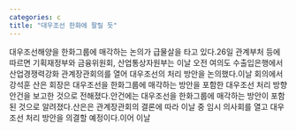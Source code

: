 ```yaml
---
categories: c
title: "대우조선 한화에 팔릴 듯"
---
```

대우조선해양을 한화그룹에 매각하는 논의가 급물살을 타고 있다.26일 관계부처 등에 따르면 기획재정부와 금융위원회, 산업통상자원부는 이날 오전 여의도 수출입은행에서 산업경쟁력강화 관계장관회의를 열어 대우조선의 처리 방안을 논의했다.이날 회의에서 강석훈 산은 회장은 대우조선을 한화그룹에 매각하는 방안을 포함한 대우조선 처리 방향 안건을 보고한 것으로 전해졌다.안건에는 대우조선을 한화그룹에 매각하는 방안이 포함된 것으로 알려졌다.산은은 관계장관회의 결론에 따라 이날 중 임시 의사회를 열고 대우조선 처리 방안을 의결할 예정이다.이어 이날